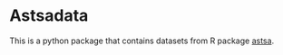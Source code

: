 # Astsadata
This is a python package that contains datasets from R package [astsa](https://github.com/nickpoison/astsa).

